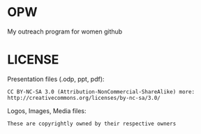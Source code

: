 OPW
===

My outreach program for women github

LICENSE
======

Presentation files (.odp, ppt, pdf):

    CC BY-NC-SA 3.0 (Attribution-NonCommercial-ShareAlike) more: http://creativecommons.org/licenses/by-nc-sa/3.0/

Logos, Images, Media files:

    These are copyrightly owned by their respective owners

